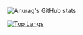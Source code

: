![Anurag's GitHub stats](https://github-readme-stats.vercel.app/api?username=VadimBorodin&count_private=true&show_icons=true&theme=dark)

[![Top Langs](https://github-readme-stats.vercel.app/api/top-langs/?username=VadimBorodin&layout=compact&theme=dark)](https://github.com/VadimBorodin/github-readme-stats)

<!--START_SECTION:badges-->
<!--END_SECTION:badges-->
